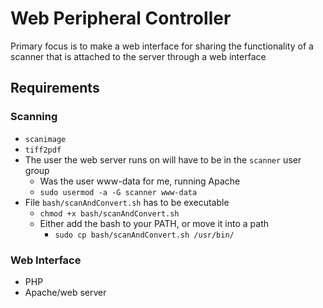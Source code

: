 # Web Peripheral Controller

Primary focus is to make a web interface for sharing the functionality of a scanner that is attached to the server through a web interface

## Requirements

### Scanning
* `scanimage`
* `tiff2pdf`
* The user the web server runs on will have to be in the `scanner` user group
  * Was the user www-data for me, running Apache
  * `sudo usermod -a -G scanner www-data`
* File `bash/scanAndConvert.sh` has to be executable
  * `chmod +x bash/scanAndConvert.sh`
  * Either add the bash to your PATH, or move it into a path
    * `sudo cp bash/scanAndConvert.sh /usr/bin/`

### Web Interface
* PHP
* Apache/web server
